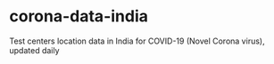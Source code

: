 # corona-data-india
Test centers location data in India for COVID-19 (Novel Corona virus), updated daily
